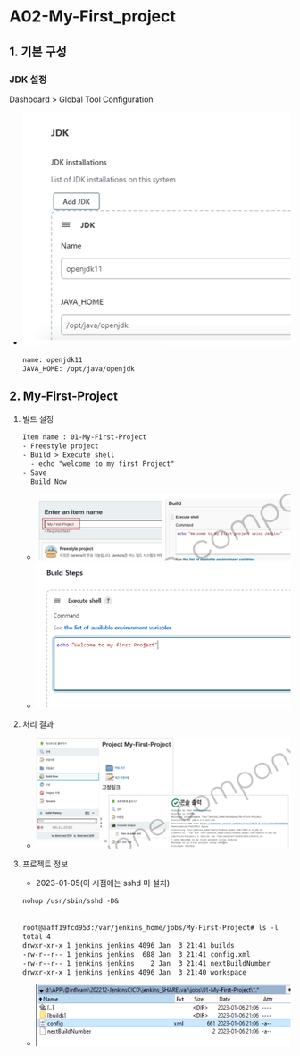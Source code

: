 <style>
.burk {
    background-color: red;
    color: yellow;
    display:inline-block;
}
</style>


# A02-My-First_project

## 1. 기본 구성

### JDK 설정
Dashboard > Global Tool Configuration
-  ![](images/A02-jdkSet.png)

      ```shell
      name: openjdk11
      JAVA_HOME: /opt/java/openjdk
      ```

## 2. My-First-Project
1. 빌드 설정

     ```shell
     Item name : 01-My-First-Project
     - Freestyle project
     - Build > Execute shell  
       - echo "welcome to my first Project"
     - Save
       Build Now
     ```
   - ![](images/A02-HelloWorld.png)
   - ![](images/A02-BuildSteps.png)

2. 처리 결과
   - ![](images/A02-HelloResult.png) 

3. 프로젝트 정보
    - 2023-01-05(이 시점에는 sshd 미 설치)
    ```shell
    nohup /usr/sbin/sshd -D&
    
    
    root@aaff19fcd953:/var/jenkins_home/jobs/My-First-Project# ls -l
    total 4
    drwxr-xr-x 1 jenkins jenkins 4096 Jan  3 21:41 builds
    -rw-r--r-- 1 jenkins jenkins  688 Jan  3 21:41 config.xml
    -rw-r--r-- 1 jenkins jenkins    2 Jan  3 21:41 nextBuildNumber
    drwxr-xr-x 1 jenkins jenkins 4096 Jan  3 21:40 workspace
    ```  
   - ![](images/A02-WindowShare.png)